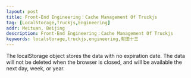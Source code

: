 ```yaml
---
layout: post
title: Front-End Engineering：Cache Management Of Truckjs
tag: [LocalStorage,Truckjs,Engineering]
addr: Meituan, Beijing
description: Front-End Engineering：Cache Management Of Truckjs
keywords: localstorage,truckjs,engineering,有田十三
---
```


The localStorage object stores the data with no expiration date. The data will not be deleted when the browser is closed, and will be available the next day, week, or year.

<!--more-->
